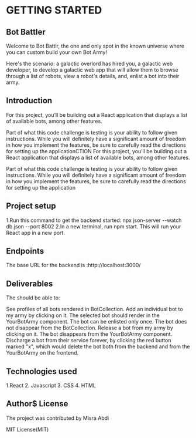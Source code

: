 # GETTING STARTED


## Bot Battler
Welcome to Bot Battlr, the one and only spot in the known universe where you can custom build your own Bot Army!

Here's the scenario: a galactic overlord has hired you, a galactic web developer, to develop a galactic web app that will allow them to browse through a list of robots, view a robot's details, and, enlist a bot into their army.

## Introduction
For this project, you’ll be building out a React application that displays a list of available bots, among other features.

Part of what this code challenge is testing is your ability to follow given instructions. While you will definitely have a significant amount of freedom in how you implement the features, be sure to carefully read the directions for setting up the applicationCTION
For this project, you’ll be building out a React application that displays a list of available bots, among other features.

Part of what this code challenge is testing is your ability to follow given instructions. While you will definitely have a significant amount of freedom in how you implement the features, be sure to carefully read the directions for setting up the application

## Project setup
1.Run this command to get the backend started: npx json-server --watch db.json --port 8002 2.In a new terminal, run npm start. This will run your React app in a new port.

## Endpoints
The base URL for the backend is :http://localhost:3000/

## Deliverables
The should be able to:

See profiles of all bots rendered in BotCollection. Add an individual bot to my army by clicking on it. The selected bot should render in the YourBotArmy component. The bot can be enlisted only once. The bot does not disappear from the BotCollection. Release a bot from my army by clicking on it. The bot disappears from the YourBotArmy component. Discharge a bot from their service forever, by clicking the red button marked "x", which would delete the bot both from the backend and from the YourBotArmy on the frontend.

## Technologies used

1.React 2. Javascript 3. CSS 4. HTML

## Author$ License
The project was contributed by Misra Abdi

MIT License(MIT)